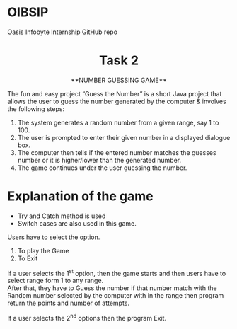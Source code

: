# OIBSIP
Oasis Infobyte Internship GitHub repo

 # <center>Task 2</center>

<center>**NUMBER GUESSING GAME**</center>

The fun and easy project “Guess the Number” is a short Java project that allows the user to guess the number generated by the computer & involves the following steps:

1. The system generates a random number from a given range, say 1 to 100.
2. The user is prompted to enter their given number in a displayed dialogue box.
3. The computer then tells if the entered number matches the guesses number or it is higher/lower than the generated number.
4. The game continues under the user guessing the number.


# Explanation of the game 

* Try and Catch method is used
* Switch cases are also used in this game.

Users have to select the option.

1. To play the Game 
2. To Exit 
 
If a user selects the 1<sup>st</sup> option, then the game starts
and then users have to select range form 1 to any range.<br>
After that, they have to Guess the number if that number match with the Random number selected by the computer with in the range then program return the points and number of attempts.

If a user selects the 2<sup>nd</sup> options then the program Exit.









